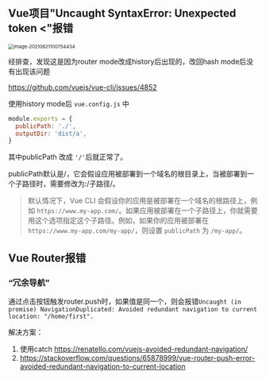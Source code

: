 ## Vue项目"Uncaught SyntaxError: Unexpected token <"报错

<img src="/Users/cheng/Library/Application Support/typora-user-images/image-20210621100754434.png" alt="image-20210621100754434" style="zoom:67%;" />



经排查，发现这是因为router mode改成history后出现的，改回hash mode后没有出现该问题

 

https://github.com/vuejs/vue-cli/issues/4852

使用history mode后 `vue.config.js` 中

```js
module.exports = {
  publicPath: './',
  outputDir: 'dist/a',
}
```

其中publicPath 改成 `'/'`后就正常了。

publicPath默认是/，它会假设应用被部署到一个域名的根目录上，当被部署到一个子路径时，需要修改为:/子路径/。

> 默认情况下，Vue CLI 会假设你的应用是被部署在一个域名的根路径上，例如 `https://www.my-app.com/`。如果应用被部署在一个子路径上，你就需要用这个选项指定这个子路径。例如，如果你的应用被部署在 `https://www.my-app.com/my-app/`，则设置 `publicPath` 为 `/my-app/`。



## Vue Router报错

### “冗余导航”

通过点击按钮触发router.push时，如果值是同一个，则会报错`Uncaught (in promise) NavigationDuplicated: Avoided redundant navigation to current location: "/home/first".`

解决方案：

1. 使用catch https://renatello.com/vuejs-avoided-redundant-navigation/
2. https://stackoverflow.com/questions/65878999/vue-router-push-error-avoided-redundant-navigation-to-current-location

